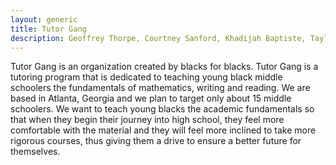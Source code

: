 ```yaml
---
layout: generic
title: Tutor Gang
description: Geoffrey Thorpe, Courtney Sanford, Khadijah Baptiste, Taylor Thompson, Alote Jones
---
```


<p>Tutor Gang is an organization created by blacks for blacks. Tutor Gang is a tutoring program that is dedicated to teaching young black middle schoolers the fundamentals of mathematics, writing and reading. We are based in Atlanta, Georgia and we plan to target only about 15 middle schoolers. We want to teach young blacks the academic fundamentals so that when they begin their journey into high school, they feel more comfortable with the material and they will feel more inclined to take more rigorous courses, thus giving them a drive to ensure a better future for themselves. </p>
